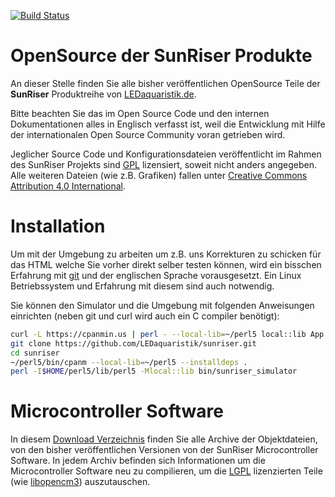 [![Build Status](https://travis-ci.org/LEDaquaristik/sunriser.svg?branch=master)](https://travis-ci.org/LEDaquaristik/sunriser)

OpenSource der SunRiser Produkte
================================

An dieser Stelle finden Sie alle bisher veröffentlichen OpenSource Teile der
**SunRiser** Produktreihe von [LEDaquaristik.de](http://www.ledaquaristik.de/).

Bitte beachten Sie das im Open Source Code und den internen Dokumentationen
alles in Englisch verfasst ist, weil die Entwicklung mit Hilfe der
internationalen Open Source Community voran getrieben wird.

Jeglicher Source Code und Konfigurationsdateien veröffentlicht im Rahmen des
SunRiser Projekts sind [GPL](http://www.gnu.org/licenses/gpl-3.0) lizensiert,
soweit nicht anders angegeben. Alle weiteren Dateien (wie z.B. Grafiken)
fallen unter [Creative Commons Attribution 4.0 International](http://creativecommons.org/licenses/by/4.0/).

Installation
============

Um mit der Umgebung zu arbeiten um z.B. uns Korrekturen zu schicken für das HTML
welche Sie vorher direkt selber testen können, wird ein bisschen Erfahrung mit
[git](http://de.wikipedia.org/wiki/Git) und der englischen Sprache vorausgesetzt.
Ein Linux Betriebssystem und Erfahrung mit diesem sind auch notwendig.

Sie können den Simulator und die Umgebung mit folgenden Anweisungen einrichten
(neben git und curl wird auch ein C compiler benötigt):

```bash
curl -L https://cpanmin.us | perl - --local-lib=~/perl5 local::lib App::cpanminus
git clone https://github.com/LEDaquaristik/sunriser.git
cd sunriser
~/perl5/bin/cpanm --local-lib=~/perl5 --installdeps .
perl -I$HOME/perl5/lib/perl5 -Mlocal::lib bin/sunriser_simulator
```

Microcontroller Software
========================

In diesem [Download Verzeichnis](http://sunriser.vbs.io/objs/) finden Sie alle
Archive der Objektdateien, von den bisher veröffentlichen Versionen von der
SunRiser Microcontroller Software. In jedem Archiv befinden sich Informationen
um die Microcontroller Software neu zu compilieren, um die 
[LGPL](http://de.wikipedia.org/wiki/GNU_Lesser_General_Public_License)
lizenzierten Teile (wie [libopencm3](http://libopencm3.org/)) auszutauschen.
